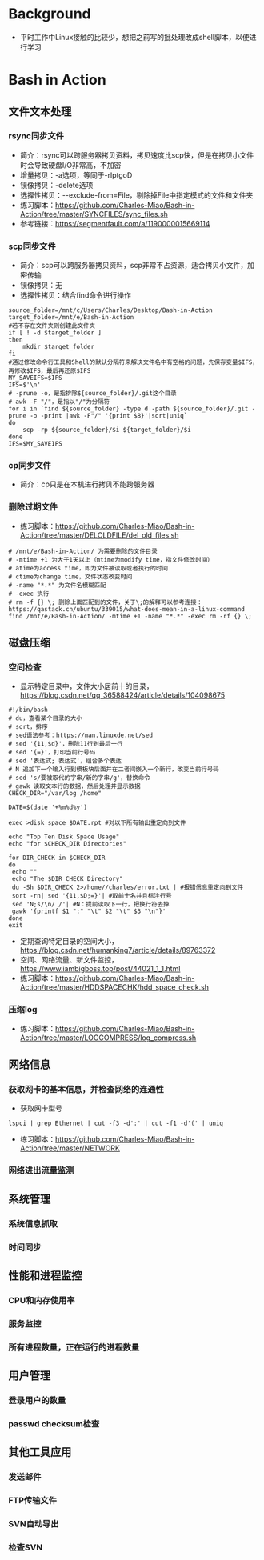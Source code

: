 # Background

- 平时工作中Linux接触的比较少，想把之前写的批处理改成shell脚本，以便进行学习

# Bash in Action

## 文件文本处理
### rsync同步文件
- 简介：rsync可以跨服务器拷贝资料，拷贝速度比scp快，但是在拷贝小文件时会导致硬盘I/O非常高，不加密
- 增量拷贝：-a选项，等同于-rlptgoD
- 镜像拷贝：-delete选项
- 选择性拷贝：--exclude-from=File，剔除掉File中指定模式的文件和文件夹
- 练习脚本：https://github.com/Charles-Miao/Bash-in-Action/tree/master/SYNCFILES/sync_files.sh
- 参考链接：https://segmentfault.com/a/1190000015669114

### scp同步文件
- 简介：scp可以跨服务器拷贝资料，scp非常不占资源，适合拷贝小文件，加密传输
- 镜像拷贝：无
- 选择性拷贝：结合find命令进行操作

```shell
source_folder=/mnt/c/Users/Charles/Desktop/Bash-in-Action
target_folder=/mnt/e/Bash-in-Action
#若不存在文件夹则创建此文件夹
if [ ! -d $target_folder ]
then
    mkdir $target_folder
fi
#通过修改命令行工具和Shell的默认分隔符来解决文件名中有空格的问题，先保存变量$IFS，再修改$IFS，最后再还原$IFS
MY_SAVEIFS=$IFS
IFS=$'\n'
# -prune -o，是指排除${source_folder}/.git这个目录
# awk -F "/"，是指以"/"为分隔符
for i in `find ${source_folder} -type d -path ${source_folder}/.git -prune -o -print |awk -F"/" '{print $8}'|sort|uniq`
do
    scp -rp ${source_folder}/$i ${target_folder}/$i
done
IFS=$MY_SAVEIFS
```

### cp同步文件
- 简介：cp只是在本机进行拷贝不能跨服务器

### 删除过期文件

- 练习脚本：https://github.com/Charles-Miao/Bash-in-Action/tree/master/DELOLDFILE/del_old_files.sh

```shell
# /mnt/e/Bash-in-Action/ 为需要删除的文件目录
# -mtime +1 为大于1天以上（mtime为modify time，指文件修改时间）
# atime为access time，即为文件被读取或者执行的时间
# ctime为change time，文件状态改变时间
# -name "*.*" 为文件名模糊匹配
# -exec 执行
# rm -f {} \; 删除上面匹配到的文件，关于\;的解释可以参考连接：https://qastack.cn/ubuntu/339015/what-does-mean-in-a-linux-command
find /mnt/e/Bash-in-Action/ -mtime +1 -name "*.*" -exec rm -rf {} \;
```

## 磁盘压缩
### 空间检查
- 显示特定目录中，文件大小居前十的目录，https://blog.csdn.net/qq_36588424/article/details/104098675

```shell
#!/bin/bash
# du，查看某个目录的大小
# sort，排序
# sed语法参考：https://man.linuxde.net/sed
# sed '{11,$d}'，删除11行到最后一行
# sed '{=}'，打印当前行号码
# sed '表达式; 表达式'，组合多个表达
# N 追加下一个输入行到模板块后面并在二者间嵌入一个新行，改变当前行号码
# sed 's/要被取代的字串/新的字串/g'，替换命令
# gawk 读取文本行的数据，然后处理并显示数据
CHECK_DIR="/var/log /home"

DATE=$(date '+%m%d%y')

exec >disk_space_$DATE.rpt #对以下所有输出重定向到文件

echo "Top Ten Disk Space Usage"
echo "for $CHECK_DIR Directories"

for DIR_CHECK in $CHECK_DIR
do
 echo ""
 echo "The $DIR_CHECK Directory"
 du -Sh $DIR_CHECK 2>/home//charles/error.txt | #报错信息重定向到文件
 sort -rn| sed '{11,$D;=}'| #取前十名并且标注行号
 sed 'N;s/\n/ /'| #N：提前读取下一行，把换行符去掉
 gawk '{printf $1 ":" "\t" $2 "\t" $3 "\n"}'
done
exit
```

- 定期查询特定目录的空间大小，https://blog.csdn.net/humanking7/article/details/89763372
- 空间、网络流量、新文件监控，https://www.iambigboss.top/post/44021_1_1.html
- 练习脚本：https://github.com/Charles-Miao/Bash-in-Action/tree/master/HDDSPACECHK/hdd_space_check.sh

### 压缩log

- 练习脚本：https://github.com/Charles-Miao/Bash-in-Action/tree/master/LOGCOMPRESS/log_compress.sh

## 网络信息
### 获取网卡的基本信息，并检查网络的连通性

- 获取网卡型号
```shell
lspci | grep Ethernet | cut -f3 -d':' | cut -f1 -d'(' | uniq
```
- 练习脚本：https://github.com/Charles-Miao/Bash-in-Action/tree/master/NETWORK

### 网络进出流量监测

## 系统管理
### 系统信息抓取
### 时间同步

## 性能和进程监控

### CPU和内存使用率
### 服务监控
### 所有进程数量，正在运行的进程数量

## 用户管理

### 登录用户的数量
### passwd checksum检查

## 其他工具应用
### 发送邮件
### FTP传输文件
### SVN自动导出
### 检查SVN


